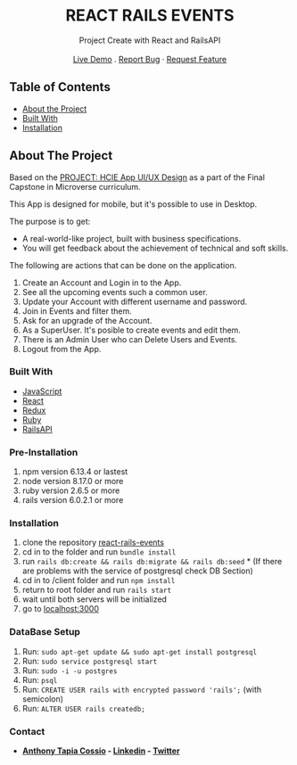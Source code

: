 <p align="center">
  <h1 align="center">REACT RAILS EVENTS</h1>

  <p align="center">
    Project Create with React and RailsAPI
    <br>
    <br>
    <a href="https://react-rails-events.herokuapp.com/" target="_blank">Live Demo</a>
    .
    <a href="https://github.com/AnthonyTC89/react-rails-events/issues">Report Bug</a>
    ·
    <a href="https://github.com/AnthonyTC89/react-rails-events/issues">Request Feature</a>
  </p>
</p>


<!-- TABLE OF CONTENTS -->
## Table of Contents

* [About the Project](#about-the-project)
* [Built With](#built-with)
* [Installation](#installation)

<!-- ABOUT THE PROJECT -->
## About The Project

Based on the [PROJECT: HCIE App UI/UX Design](https://www.behance.net/gallery/71179603/HCIE-App-UIUX-Design) as a part of the Final Capstone in Microverse curriculum.

This App is designed for mobile, but it's possible to use in Desktop.

The purpose is to get:
- A real-world-like project, built with business specifications.
- You will get feedback about the achievement of technical and soft skills.

The following are actions that can be done on the application.
  1. Create an Account and Login in to the App. 
  2. See all the upcoming events such a common user.
  3. Update your Account with different username and password.
  4. Join in Events and filter them.
  5. Ask for an upgrade of the Account.
  6. As a SuperUser. It's posible to create events and edit them.
  7. There is an Admin User who can Delete Users and Events.
  8. Logout from the App.

### Built With
* [JavaScript](https://www.javascript.com/)
* [React](https://reactjs.org/)
* [Redux](https://redux.js.org/)
* [Ruby](https://www.ruby-lang.org/en/)
* [RailsAPI](https://rubyonrails.org/)

### Pre-Installation
  1. npm version 6.13.4 or lastest
  2. node version 8.17.0 or more
  3. ruby version 2.6.5 or more
  4. rails version 6.0.2.1 or more

### Installation
  1. clone the repository [react-rails-events](https://github.com/AnthonyTC89/react-rails-events)
  2. cd in to the folder and run `bundle install`
  3. run `rails db:create && rails db:migrate && rails db:seed`
    * (If there are problems with the service of postgresql check DB Section) 
  3. cd in to /client folder and run `npm install`
  4. return to root folder and run `rails start`
  5. wait until both servers will be initialized
  6. go to [localhost:3000](http://localhost:3000)

### DataBase Setup
  1. Run: `sudo apt-get update && sudo apt-get install postgresql`
  2. Run: `sudo service postgresql start`
  2. Run: `sudo -i -u postgres`
  3. Run: `psql`
  4. Run: `CREATE USER rails with encrypted password 'rails';` (with semicolon)
  5. Run: `ALTER USER rails createdb;` 

### Contact

* **[Anthony Tapia Cossio](https://github.com/AnthonyTC89) - [Linkedin](linkedin.com/in/anthony-tapia-cossio) - [Twitter](https://twitter.com/ptonypTC)**
